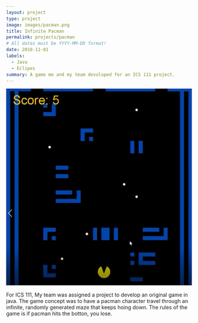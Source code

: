 ```yaml
---
layout: project
type: project
image: images/pacman.png
title: Infinite Pacman
permalink: projects/pacman
# All dates must be YYYY-MM-DD format!
date: 2018-11-01
labels:
  - Java
  - Eclipes
summary: A game me and my team devoloped for an ICS 111 project.
---
```


<div style:"width: 35%; height: 50%; float: center;">
  <img class="ui image" src="../images/Pacman-Game.JPG">
</div>

For ICS 111, My team was assigned a project to develop an original game in java. The game concept was to have a pacman character travel through an infinite, randomly generated maze that keeps hoing down. The rules of the game is if pacman hits the botton, you lose.

